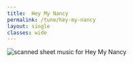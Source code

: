 ```yaml
---
title:  Hey My Nancy
permalink: /tune/hey-my-nancy
layout: single
classes: wide
---
```


<img src="/tune/scan/hey-my-nancy.jpg" alt="scanned sheet music for Hey My Nancy">

